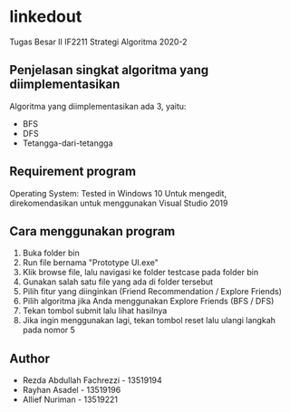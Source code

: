 # linkedout
Tugas Besar II IF2211 Strategi Algoritma 2020-2

## Penjelasan singkat algoritma yang diimplementasikan
Algoritma yang diimplementasikan ada 3, yaitu:
* BFS
* DFS
* Tetangga-dari-tetangga

## Requirement program
Operating System: Tested in Windows 10
Untuk mengedit, direkomendasikan untuk menggunakan Visual Studio 2019

## Cara menggunakan program
1. Buka folder bin
2. Run file bernama "Prototype UI.exe"
3. Klik browse file, lalu navigasi ke folder testcase pada folder bin
4. Gunakan salah satu file yang ada di folder tersebut
5. Pilih fitur yang diinginkan (Friend Recommendation / Explore Friends)
6. Pilih algoritma jika Anda menggunakan Explore Friends (BFS / DFS)
7. Tekan tombol submit lalu lihat hasilnya
8. Jika ingin menggunakan lagi, tekan tombol reset lalu ulangi langkah pada nomor 5

## Author
* Rezda Abdullah Fachrezzi - 13519194
* Rayhan Asadel - 13519196
* Allief Nuriman - 13519221
